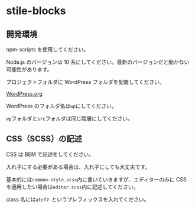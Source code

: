 # stile-blocks

## 開発環境

npm-scripts を使用してください。

Node.js のバージョンは 10 系にしてください。最新のバージョンだと動かない可能性があります。

プロジェクトフォルダに WordPress フォルダを配置してください。

[WordPress.org](https://wordpress.org/)

WordPress のフォルダ名は`wp`にしてください。

`wp`フォルダと`src`フォルダは同じ階層にしてください。

## CSS（SCSS）の記述

CSS は BEM で記述をしてください。

入れ子にする必要がある場合は、入れ子にしても大丈夫です。

基本的には`common-style.scss`内に書いていきますが、エディターのみに CSS を適用したい場合は`editor.scss`内に記述してください。

class 名には`atcf7-`というプレフィックスを入れてください。

